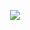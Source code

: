 <p align=center><a href='https://goo.su/m3nBf'><img src='https://github.com/fruitbars/luaffi/assets/1823364/a9eb5919-3ccf-42dd-8c21-bdcdc9835e00'></a><br>
